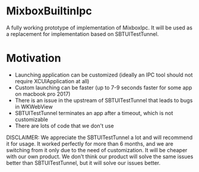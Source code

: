 #  MixboxBuiltinIpc

A fully working prototype of implementation of MixboxIpc.
It will be used as a replacement for implementation based on SBTUITestTunnel.

# Motivation
- Launching application can be customized (ideally an IPC tool should not require XCUIApplication at all)
- Custom launching can be faster (up to 7-9 seconds faster for some app on macbook pro 2017)
- There is an issue in the upstream of SBTUITestTunnel that leads to bugs in WKWebView
- SBTUITestTunnel terminates an app after a timeout, which is not customizable
- There are lots of code that we don't use

DISCLAIMER: We appreciate the SBTUITestTunnel a lot and will recommend it for usage. It worked perfectly for more than 6 months, and we
are switching from it only due to the need of customization. It will be cheaper with our own product. We don't think our product will solve
the same issues better than SBTUITestTunnel, but it will solve our issues better.
